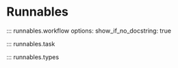 # Runnables

::: runnables.workflow
    options:
        show_if_no_docstring: true

::: runnables.task

::: runnables.types
